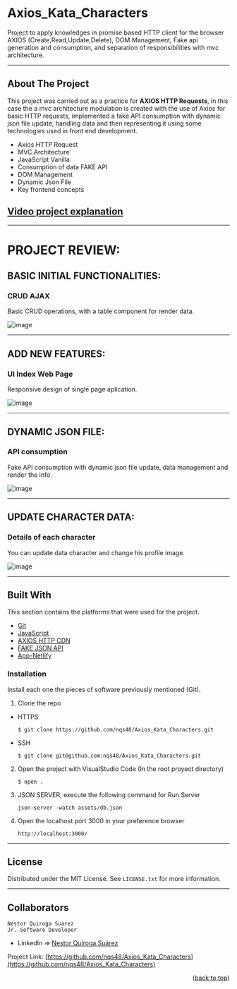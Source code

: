 # Axios_Kata_Characters
Project to apply knowledges in promise based HTTP client for the browser AXIOS (Create,Read,Update,Delete), DOM Management, Fake api generation and consumption, and separation of responsibilities with mvc architecture.

---

<!-- ABOUT THE PROJECT -->
## About The Project

This project was carried out as a practice for **AXIOS HTTP Requests**, in this case the a mvc architecture modulation is created with the use of Axios for basic HTTP requests, implemented a fake API consumption with dynamic json file update, handling data and then representing it using some technologies used in front end development.

- Axios HTTP Request
- MVC Architecture
- JavaScript Vanilla
- Consumption of data FAKE API
- DOM Management
- Dynamic Json File
- Key frontend concepts
  

## [Video project explanation](https://rick-n-morty-adev.netlify.app/index.html)


---

# PROJECT REVIEW:

## BASIC INITIAL FUNCTIONALITIES:

### CRUD AJAX

Basic CRUD operations, with a table component for render data.

![image](https://res.cloudinary.com/adev48/image/upload/v1660004138/Deployments/Axios_Kata_Characters/basic-functions_secnyd.png)

---

## ADD NEW FEATURES:

### UI Index Web Page

Responsive design of single page aplication.

![image](https://res.cloudinary.com/adev48/image/upload/v1660004140/Deployments/Axios_Kata_Characters/responsive-ui_b9nygc.png)

---

## DYNAMIC JSON FILE:

### API consumption

Fake API consumption with dynamic json file update, data management and render the info.

![image](https://res.cloudinary.com/adev48/image/upload/v1660004138/Deployments/Axios_Kata_Characters/json-server_v1s3r2.png)

---

## UPDATE CHARACTER DATA:

### Details of each character

You can update data character and change his profile image.

![image](https://res.cloudinary.com/adev48/image/upload/v1660004139/Deployments/Axios_Kata_Characters/update_data_edax7p.png)

---

## Built With

This section contains the platforms that were used for the project.

* [Git](https://git-scm.com/)
* [JavaScript](https://developer.mozilla.org/es/docs/Web/JavaScript)
* [AXIOS HTTP CDN](https://github.com/axios/axios)
* [FAKE JSON API](https://jsonplaceholder.typicode.com/)
* [App-Netlify](https://app.netlify.com/teams/nqs48/overview)


### Installation

Install each one the pieces of software previously mentioned (Git).


1. Clone the repo

- HTTPS
   ```
   $ git clone https://github.com/nqs48/Axios_Kata_Characters.git
   ```


- SSH
   ```
   $ git clone git@github.com:nqs48/Axios_Kata_Characters.git
   ```


2. Open the project with VisualStudio Code (In the root proyect directory)

   ```
   $ open .
   ```

3. JSON SERVER, execute the following command for Run Server 

   ```
   json-server -watch assets/db.json
   
   ```

4. Open the localhost port 3000 in your preference browser

   ```
   http://localhost:3000/
   
   ```

---

<!-- LICENSE -->
## License

Distributed under the MIT License. See `LICENSE.txt` for more information.

---

<!-- CONTACT -->
## Collaborators
```
Nestor Quiroga Suarez
Jr. Software Developer

```
- LinkedIn => [Nestor Quiroga Suárez](https://www.linkedin.com/in/nqs48/)


Project Link: [https://github.com/nqs48/Axios_Kata_Characters](https://github.com/nqs48/Axios_Kata_Characters)

<p align="right">(<a href="#top">back to top</a>)</p>